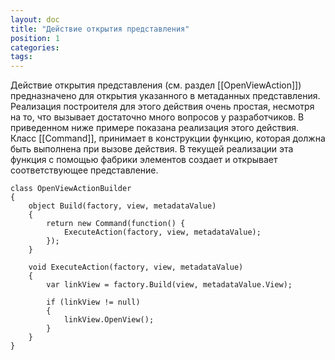 ```yaml
---
layout: doc
title: "Действие открытия представления"
position: 1
categories: 
tags: 
---
```


Действие открытия представления (см. раздел [[OpenViewAction]]) предназначено для открытия указанного в метаданных представления. Реализация построителя для этого действия очень простая, несмотря на то, что вызывает достаточно много вопросов у разработчиков. В приведенном ниже примере показана реализация этого действия. Класс [[Command]], принимает в конструкции функцию, которая должна быть выполнена при вызове действия. В текущей реализации эта функция с помощью фабрики элементов создает и открывает соответствующее представление.

```
class OpenViewActionBuilder
{
	object Build(factory, view, metadataValue)
	{
		return new Command(function() {
			ExecuteAction(factory, view, metadataValue);
		});
	}
 
	void ExecuteAction(factory, view, metadataValue)
	{
		var linkView = factory.Build(view, metadataValue.View);
 
		if (linkView != null)
		{
			linkView.OpenView();
		}
	}
}
```

 

 

